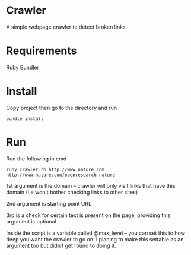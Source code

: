 # Crawler
A simple webpage crawler to detect broken links

# Requirements
Ruby
Bundler

# Install
Copy project then go to the directory and run

    bundle install

# Run
Run the following in cmd

    ruby crawler.rb http://www.nature.com http://www.nature.com/openresearch nature
    
1st argument is the domain – crawler will only visit links that have this domain (I.e won’t bother checking links to other sites)

2nd argument is starting point URL

3rd is a check for certain text is present on the page, providing this argument is optional

Inside the script is a variable called @max_level – you can set this to how deep you want the crawler to go on. I planing to make this settable as an argument too but didn’t get round to doing it.
